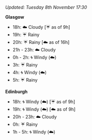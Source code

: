 *Updated: Tuesday 8th November 17:30*

**Glasgow**

* 18h: :cloud: Cloudy [:umbrella: as of 9h]
* 19h: :umbrella: Rainy
* 20h: :umbrella: Rainy [:cloud: as of 16h]
* 21h - 23h: :cloud: Cloudy
* 0h - 2h: :cyclone: Windy (:cloud:)
* 3h: :umbrella: Rainy
* 4h: :cyclone: Windy (:cloud:)
* 5h: :umbrella: Rainy

**Edinburgh**

* 18h: :cyclone: Windy (:cloud:) [:umbrella: as of 9h]
* 19h: :cyclone: Windy (:cloud:) [:cloud: as of 9h]
* 20h - 23h: :cloud: Cloudy
* 0h: :umbrella: Rainy
* 1h - 5h: :cyclone: Windy (:cloud:)
